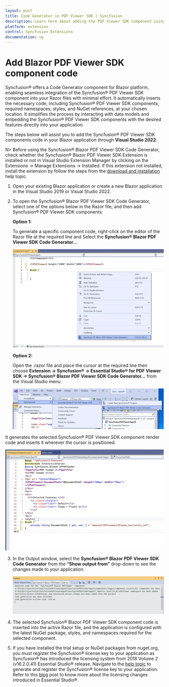 ```yaml
---
layout: post
title: Code Generator in PDF Viewer SDK | Syncfusion
description: Learn here about adding the PDF Viewer SDK Component using Code Generator of Syncfusion PDF Viewer SDK Extension for Visual Studio.
platform: extension
control: Syncfusion Extensions
documentation: ug
---
```


# Add Blazor PDF Viewer SDK component code

Syncfusion® offers a Code Generator component for Blazor platform, enabling seamless integration of the Syncfusion® PDF Viewer SDK component into your Razor files with minimal effort. It automatically inserts the necessary code, including Syncfusion® PDF Viewer SDK components, required namespaces, styles, and NuGet references, at your chosen location. It simplifies the process by interacting with data models and embedding the Syncfusion® PDF Viewer SDK components with the desired features directly into your application.

The steps below will assist you to add the Syncfusion® PDF Viewer SDK components code in your Blazor application through **Visual Studio 2022**:

N> Before using the Syncfusion® Blazor PDF Viewer SDK Code Generator, check whether the Syncfusion® Blazor PDF Viewer SDK Extension is installed or not in Visual Studio Extension Manager by clicking on the Extensions -> Manage Extensions -> Installed. If this extension not installed, install the extension by follow the steps from the [download and installation](download-and-installation) help topic.

1. Open your existing Blazor application or create a new Blazor application in the Visual Studio 2019 or Visual Studio 2022.

2. To open the Syncfusion® Blazor PDF Viewer SDK Code Generator, select one of the options below in the Razor file, and then add Syncfusion® PDF Viewer SDK components:

    **Option 1:**

    To generate a specific component code, right-click on the editor of the Razor file at the required line and Select the **Syncfusion® Blazor PDF Viewer SDK Code Generator...**

    ![CodeGeneratorCommand](images/Code-Generator-Command.png)

    **Option 2:**

    Open the .razor file and place the cursor at the required line then choose **Extension -> Syncfusion® -> Essential Studio® for PDF Viewer SDK -> Syncfusion® Blazor PDF Viewer SDK Code Generator…** from the Visual Studio menu.

    ![CodeGeneratorMenu](images/Code-Generator-Menu.png)

 It generates the selected Syncfusion® PDF Viewer SDK component render code and inserts it wherever the cursor is positioned.

![ComponentRenderCode](images/Code-Generator-ComponentRenderCode.png)

3. In the Output window, select the **Syncfusion® Blazor PDF Viewer SDK Code Generator** from the **“Show output from”** drop-down to see the changes made to your application.

    ![OutputWindow](images/Code-Generator-OutputWindow.png)

4. The selected Syncfusion® Blazor PDF Viewer SDK component code is inserted into the active Razor file, and the application is configured with the latest NuGet package, styles, and namespaces required for the selected component.

5. If you have installed the trial setup or NuGet packages from nuget.org, you must register the Syncfusion® license key to your application as Syncfusion® has introduced the licensing system from 2018 Volume 2 (v16.2.0.41) Essential Studio® release. Navigate to the [help topic](https://help.syncfusion.com/common/essential-studio/licensing/overview#how-to-generate-syncfusion-license-key) to generate and register the Syncfusion® license key to your application. Refer to this [blog](https://www.syncfusion.com/blogs/post/whats-new-in-2018-volume-2) post to know more about the licensing changes introduced in Essential Studio®.
